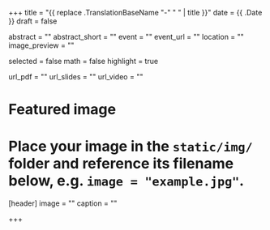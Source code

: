 +++
title = "{{ replace .TranslationBaseName "-" " " | title }}"
date = {{ .Date }}
draft = false

abstract = ""
abstract_short = ""
event = ""
event_url = ""
location = ""
image_preview = ""

selected = false
math = false
highlight = true

url_pdf = ""
url_slides = ""
url_video = ""

# Featured image
# Place your image in the `static/img/` folder and reference its filename below, e.g. `image = "example.jpg"`.
[header]
image = ""
caption = ""

+++
